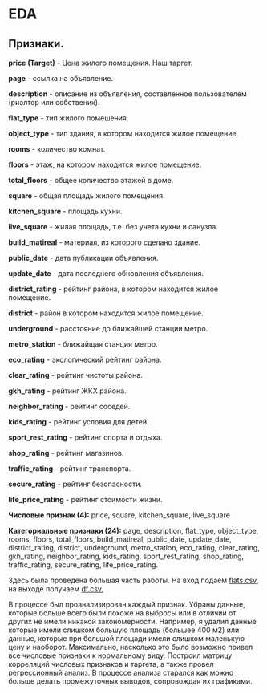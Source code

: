 # EDA

## Признаки.

**price (Target)** - Цена жилого помещения. Наш таргет.

**page** - ссылка на объявление.

**description** - описание из объявления, составленное пользователем (риэлтор или собственик).

**flat_type** - тип жилого помешения.

**object_type** - тип здания, в котором находится жилое помещение.

**rooms** - количество комнат.

**floors** - этаж, на котором находится жилое помещение.

**total_floors** - общее количество этажей в доме.

**square** - общая площадь жилого помещения.

**kitchen_square** - площадь кухни.

**live_square** - жилая площадь, т.е. без учета кухни и санузла.

**build_matireal** - материал, из которого сделано здание.

**public_date** - дата публикации объявления.

**update_date** - дата последнего обновления объявления.

**district_rating** - рейтинг района, в котором находится жилое помещение.

**district** - район в котором находится жилое помещение.

**underground** - расстояние до ближайщей станции метро.

**metro_station** - ближайщая станция метро.

**eco_rating** - экологический рейтинг района.

**clear_rating** - рейтинг чистоты района.

**gkh_rating** - рейтинг ЖКХ района.

**neighbor_rating** - рейтинг соседей.

**kids_rating** - рейтинг условия для детей.

**sport_rest_rating** - рейтинг спорта и отдыха.

**shop_rating** - рейтинг магазинов.

**traffic_rating** - рейтинг транспорта.

**secure_rating** - рейтинг безопасности.

**life_price_rating** - рейтинг стоимости жизни.

**Числовые признак (4):** price, square, kitchen_square, live_square

**Категориальные признаки (24):** page, description, flat_type, object_type, rooms, floors, total_floors, build_matireal,
public_date, update_date, district_rating, district, underground, metro_station, eco_rating, clear_rating, gkh_rating,
neighbor_rating, kids_rating, sport_rest_rating, shop_rating, traffic_rating, secure_rating, life_price_rating.

Здесь была проведена большая часть работы. На вход подаем [flats.csv](https://github.com/alxkzncoff/house_price_prediction/blob/master/data/flats.csv), на выходе получаем [df.csv.](https://github.com/alxkzncoff/house_price_prediction/blob/master/data/df.csv)

В процессе был проанализирован каждый признак. 
Убраны данные, которые больше всего были похоже на выбросы или в отличии от других не имели никакой закономерности.
Например, я удалил данные которые имели слишком большую площадь (большее 400 м2) или данные, которые при большой площади имели слишком маленькую цену и наоборот.
Максимально, насколько это было возможно привел все числовые признаки к нормальному виду. Построил матрицу корреляций числовых признаков и таргета, 
а также провел регрессионный анализ. В процессе анализа старался как можно больше делать промежуточных выводов, сопровождая их графиками.
